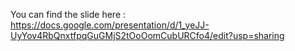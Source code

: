 You can find the slide here : https://docs.google.com/presentation/d/1_yeJJ-UyYov4RbQnxtfpqGuGMjS2tOoOomCubURCfo4/edit?usp=sharing
